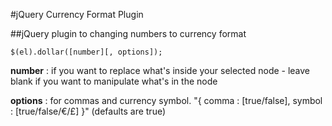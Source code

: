 #jQuery Currency Format Plugin

##jQuery plugin to changing numbers to currency format


```
$(el).dollar([number][, options]);
```

**number** : if you want to replace what's inside your selected node - leave blank if you want to manipulate what's in the node

**options** : for commas and currency symbol. "{ comma : [true/false], symbol : [true/false/€/£] }" (defaults are true)